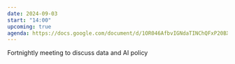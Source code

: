 ```yaml
---
date: 2024-09-03
start: "14:00"
upcoming: true
agenda: https://docs.google.com/document/d/1OR046AfbvIGNdaTINChQFxP20BXu_OHwuNMtLQLzNI0/edit
--- 
```

Fortnightly meeting to discuss data and AI policy